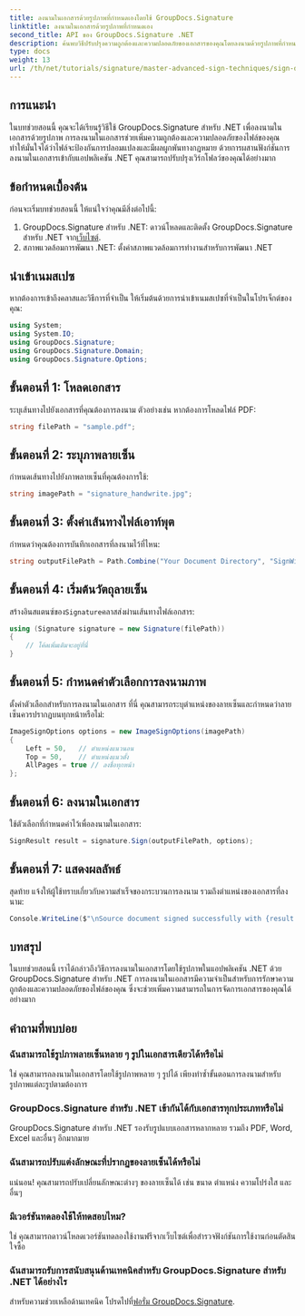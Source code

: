 ```yaml
---
title: ลงนามในเอกสารด้วยรูปภาพที่กำหนดเองโดยใช้ GroupDocs.Signature
linktitle: ลงนามในเอกสารด้วยรูปภาพที่กำหนดเอง
second_title: API ของ GroupDocs.Signature .NET
description: ค้นพบวิธีปรับปรุงความถูกต้องและความปลอดภัยของเอกสารของคุณโดยลงนามด้วยรูปภาพที่กำหนดเองโดยใช้ GroupDocs.Signature สำหรับ .NET บทช่วยสอนแบบทีละขั้นตอนนี้ครอบคลุมทุกอย่างตั้งแต่การโหลดเอกสาร
type: docs
weight: 13
url: /th/net/tutorials/signature/master-advanced-sign-techniques/sign-documents-with-custom-image/
---
```

## การแนะนำ

ในบทช่วยสอนนี้ คุณจะได้เรียนรู้วิธีใช้ GroupDocs.Signature สำหรับ .NET เพื่อลงนามในเอกสารด้วยรูปภาพ การลงนามในเอกสารช่วยเพิ่มความถูกต้องและความปลอดภัยของไฟล์ของคุณ ทำให้มั่นใจได้ว่าไฟล์จะป้องกันการปลอมแปลงและมีผลผูกพันทางกฎหมาย ด้วยการผสานฟังก์ชันการลงนามในเอกสารเข้ากับแอปพลิเคชัน .NET คุณสามารถปรับปรุงเวิร์กโฟลว์ของคุณได้อย่างมาก

## ข้อกำหนดเบื้องต้น

ก่อนจะเริ่มบทช่วยสอนนี้ ให้แน่ใจว่าคุณมีสิ่งต่อไปนี้:

1.  GroupDocs.Signature สำหรับ .NET: ดาวน์โหลดและติดตั้ง GroupDocs.Signature สำหรับ .NET จาก[เว็บไซต์](https://releases.groupdocs.com/signature/net/).
2. สภาพแวดล้อมการพัฒนา .NET: ตั้งค่าสภาพแวดล้อมการทำงานสำหรับการพัฒนา .NET

## นำเข้าเนมสเปซ

หากต้องการเข้าถึงคลาสและวิธีการที่จำเป็น ให้เริ่มต้นด้วยการนำเข้าเนมสเปซที่จำเป็นในโปรเจ็กต์ของคุณ:

```csharp
using System;
using System.IO;
using GroupDocs.Signature;
using GroupDocs.Signature.Domain;
using GroupDocs.Signature.Options;
```

## ขั้นตอนที่ 1: โหลดเอกสาร

ระบุเส้นทางไปยังเอกสารที่คุณต้องการลงนาม ตัวอย่างเช่น หากต้องการโหลดไฟล์ PDF:

```csharp
string filePath = "sample.pdf";
```

## ขั้นตอนที่ 2: ระบุภาพลายเซ็น

กำหนดเส้นทางไปยังภาพลายเซ็นที่คุณต้องการใช้:

```csharp
string imagePath = "signature_handwrite.jpg";
```

## ขั้นตอนที่ 3: ตั้งค่าเส้นทางไฟล์เอาท์พุต

กำหนดว่าคุณต้องการบันทึกเอกสารที่ลงนามไว้ที่ไหน:

```csharp
string outputFilePath = Path.Combine("Your Document Directory", "SignWithImage", "SignedDocument.pdf");
```

## ขั้นตอนที่ 4: เริ่มต้นวัตถุลายเซ็น

 สร้างอินสแตนซ์ของ`Signature`คลาสส่งผ่านเส้นทางไฟล์เอกสาร:

```csharp
using (Signature signature = new Signature(filePath))
{
    // โค้ดเพิ่มเติมจะอยู่ที่นี่
}
```

## ขั้นตอนที่ 5: กำหนดค่าตัวเลือกการลงนามภาพ

ตั้งค่าตัวเลือกสำหรับการลงนามในเอกสาร ที่นี่ คุณสามารถระบุตำแหน่งของลายเซ็นและกำหนดว่าลายเซ็นควรปรากฏบนทุกหน้าหรือไม่:

```csharp
ImageSignOptions options = new ImageSignOptions(imagePath)
{
    Left = 50,   // ตำแหน่งแนวนอน
    Top = 50,    // ตำแหน่งแนวตั้ง
    AllPages = true // ลงชื่อทุกหน้า
};
```

## ขั้นตอนที่ 6: ลงนามในเอกสาร

ใช้ตัวเลือกที่กำหนดค่าไว้เพื่อลงนามในเอกสาร:

```csharp
SignResult result = signature.Sign(outputFilePath, options);
```

## ขั้นตอนที่ 7: แสดงผลลัพธ์

สุดท้าย แจ้งให้ผู้ใช้ทราบเกี่ยวกับความสำเร็จของกระบวนการลงนาม รวมถึงตำแหน่งของเอกสารที่ลงนาม:

```csharp
Console.WriteLine($"\nSource document signed successfully with {result.Succeeded.Count} signature(s).\nFile saved at {outputFilePath}.");
```

## บทสรุป

ในบทช่วยสอนนี้ เราได้กล่าวถึงวิธีการลงนามในเอกสารโดยใช้รูปภาพในแอปพลิเคชัน .NET ด้วย GroupDocs.Signature สำหรับ .NET การลงนามในเอกสารมีความจำเป็นสำหรับการรักษาความถูกต้องและความปลอดภัยของไฟล์ของคุณ ซึ่งจะช่วยเพิ่มความสามารถในการจัดการเอกสารของคุณได้อย่างมาก

## คำถามที่พบบ่อย

### ฉันสามารถใช้รูปภาพลายเซ็นหลาย ๆ รูปในเอกสารเดียวได้หรือไม่

ใช่ คุณสามารถลงนามในเอกสารโดยใช้รูปภาพหลาย ๆ รูปได้ เพียงทำซ้ำขั้นตอนการลงนามสำหรับรูปภาพแต่ละรูปตามต้องการ

### GroupDocs.Signature สำหรับ .NET เข้ากันได้กับเอกสารทุกประเภทหรือไม่

GroupDocs.Signature สำหรับ .NET รองรับรูปแบบเอกสารหลากหลาย รวมถึง PDF, Word, Excel และอื่นๆ อีกมากมาย

### ฉันสามารถปรับแต่งลักษณะที่ปรากฏของลายเซ็นได้หรือไม่

แน่นอน! คุณสามารถปรับเปลี่ยนลักษณะต่างๆ ของลายเซ็นได้ เช่น ขนาด ตำแหน่ง ความโปร่งใส และอื่นๆ

### มีเวอร์ชันทดลองใช้ให้ทดสอบไหม?

ใช่ คุณสามารถดาวน์โหลดเวอร์ชันทดลองใช้งานฟรีจากเว็บไซต์เพื่อสำรวจฟังก์ชันการใช้งานก่อนตัดสินใจซื้อ

### ฉันสามารถรับการสนับสนุนด้านเทคนิคสำหรับ GroupDocs.Signature สำหรับ .NET ได้อย่างไร

 สำหรับความช่วยเหลือด้านเทคนิค โปรดไปที่[ฟอรั่ม GroupDocs.Signature](https://forum.groupdocs.com/c/signature/13).